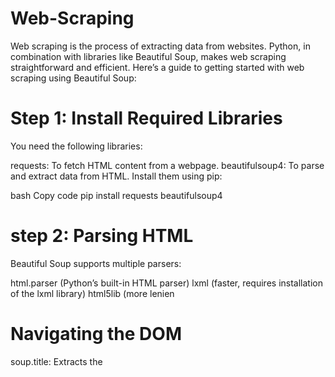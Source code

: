 # Web-Scraping
Web scraping is the process of extracting data from websites. Python, in combination with libraries like Beautiful Soup, makes web scraping straightforward and efficient. Here’s a guide to getting started with web scraping using Beautiful Soup:

# Step 1: Install Required Libraries
You need the following libraries:

requests: To fetch HTML content from a webpage.
beautifulsoup4: To parse and extract data from HTML.
Install them using pip:

bash
Copy code
pip install requests beautifulsoup4
# step 2: Parsing HTML
Beautiful Soup supports multiple parsers:

html.parser (Python’s built-in HTML parser)
lxml (faster, requires installation of the lxml library)
html5lib (more lenien

# Navigating the DOM
soup.title: Extracts the <title> tag.
soup.title.text: Extracts text from the <title> tag.
soup.find('tag'): Finds the first occurrence of a tag.
soup.find_all('tag'): Finds all occurrences of a tag.
# Extracting Attributes

